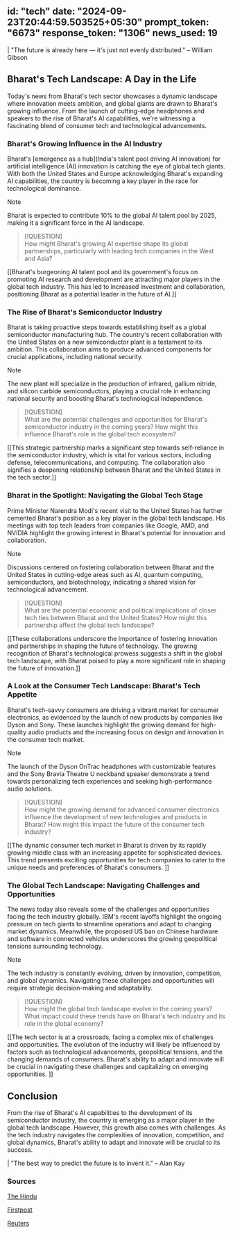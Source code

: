
id: "tech"
date: "2024-09-23T20:44:59.503525+05:30"
prompt_token: "6673"
response_token: "1306"
news_used: 19
------
| "The future is already here — it's just not evenly distributed." – William Gibson

## Bharat's Tech Landscape: A Day in the Life

Today's news from Bharat's tech sector showcases a dynamic landscape where innovation meets ambition, and global giants are drawn to Bharat's growing influence. From the launch of cutting-edge headphones and speakers to the rise of Bharat's AI capabilities, we're witnessing a fascinating blend of consumer tech and technological advancements. 

### Bharat's Growing Influence in the AI Industry

Bharat's [emergence as a hub](India's talent pool driving AI innovation) for artificial intelligence (AI) innovation is catching the eye of global tech giants. With both the United States and Europe acknowledging Bharat's expanding AI capabilities, the country is becoming a key player in the race for technological dominance. 

> [!NOTE]  
> Bharat is expected to contribute 10% to the global AI talent pool by 2025, making it a significant force in the AI landscape.

> [!QUESTION]  
> How might Bharat's growing AI expertise shape its global partnerships, particularly with leading tech companies in the West and Asia?

[[Bharat's burgeoning AI talent pool and its government's focus on promoting AI research and development are attracting major players in the global tech industry. This has led to increased investment and collaboration, positioning Bharat as a potential leader in the future of AI.]]

### The Rise of Bharat's Semiconductor Industry

Bharat is taking proactive steps towards establishing itself as a global semiconductor manufacturing hub. The country's recent collaboration with the United States on a new semiconductor plant is a testament to its ambition. This collaboration aims to produce advanced components for crucial applications, including national security.

> [!NOTE]  
> The new plant will specialize in the production of infrared, gallium nitride, and silicon carbide semiconductors, playing a crucial role in enhancing national security and boosting Bharat's technological independence. 

> [!QUESTION]  
> What are the potential challenges and opportunities for Bharat's semiconductor industry in the coming years?  How might this influence Bharat's role in the global tech ecosystem?

[[This strategic partnership marks a significant step towards self-reliance in the semiconductor industry, which is vital for various sectors, including defense, telecommunications, and computing. The collaboration also signifies a deepening relationship between Bharat and the United States in the tech sector.]]


### Bharat in the Spotlight:  Navigating the Global Tech Stage

Prime Minister Narendra Modi's recent visit to the United States has further cemented Bharat's position as a key player in the global tech landscape. His meetings with top tech leaders from companies like Google, AMD, and NVIDIA highlight the growing interest in Bharat's potential for innovation and collaboration.

> [!NOTE]  
> Discussions centered on fostering collaboration between Bharat and the United States in cutting-edge areas such as AI, quantum computing, semiconductors, and biotechnology, indicating a shared vision for technological advancement. 

> [!QUESTION]  
> What are the potential economic and political implications of closer tech ties between Bharat and the United States?  How might this partnership affect the global tech landscape? 

[[These collaborations underscore the importance of fostering innovation and partnerships in shaping the future of technology. The growing recognition of Bharat's technological prowess suggests a shift in the global tech landscape, with Bharat poised to play a more significant role in shaping the future of innovation.]]

###  A Look at the Consumer Tech Landscape: Bharat's Tech Appetite

Bharat's tech-savvy consumers are driving a vibrant market for consumer electronics, as evidenced by the launch of new products by companies like Dyson and Sony. These launches highlight the growing demand for high-quality audio products and the increasing focus on design and innovation in the consumer tech market.

> [!NOTE]  
> The launch of the Dyson OnTrac headphones with customizable features and the Sony Bravia Theatre U neckband speaker demonstrate a trend towards personalizing tech experiences and seeking high-performance audio solutions. 

> [!QUESTION]  
> How might the growing demand for advanced consumer electronics influence the development of new technologies and products in Bharat?  How might this impact the future of the consumer tech industry?

[[The dynamic consumer tech market in Bharat is driven by its rapidly growing middle class with an increasing appetite for sophisticated devices. This trend presents exciting opportunities for tech companies to cater to the unique needs and preferences of Bharat's consumers. ]]

###  The Global Tech Landscape: Navigating Challenges and Opportunities 

The news today also reveals some of the challenges and opportunities facing the tech industry globally. IBM's recent layoffs highlight the ongoing pressure on tech giants to streamline operations and adapt to changing market dynamics. Meanwhile, the proposed US ban on Chinese hardware and software in connected vehicles underscores the growing geopolitical tensions surrounding technology.

> [!NOTE]  
> The tech industry is constantly evolving, driven by innovation, competition, and global dynamics.  Navigating these challenges and opportunities will require strategic decision-making and adaptability.

> [!QUESTION]  
> How might the global tech landscape evolve in the coming years?  What impact could these trends have on Bharat's tech industry and its role in the global economy?

[[The tech sector is at a crossroads, facing a complex mix of challenges and opportunities. The evolution of the industry will likely be influenced by factors such as technological advancements, geopolitical tensions, and the changing demands of consumers. Bharat's ability to adapt and innovate will be crucial in navigating these challenges and capitalizing on emerging opportunities. ]]

## Conclusion

From the rise of Bharat's AI capabilities to the development of its semiconductor industry, the country is emerging as a major player in the global tech landscape.  However, this growth also comes with challenges.  As the tech industry navigates the complexities of innovation, competition, and global dynamics, Bharat's ability to adapt and innovate will be crucial to its success.

| "The best way to predict the future is to invent it." – Alan Kay 

### Sources 

[The Hindu](https://www.thehindu.com/)

[Firstpost](https://www.firstpost.com/)

[Reuters](https://www.reuters.com/)

